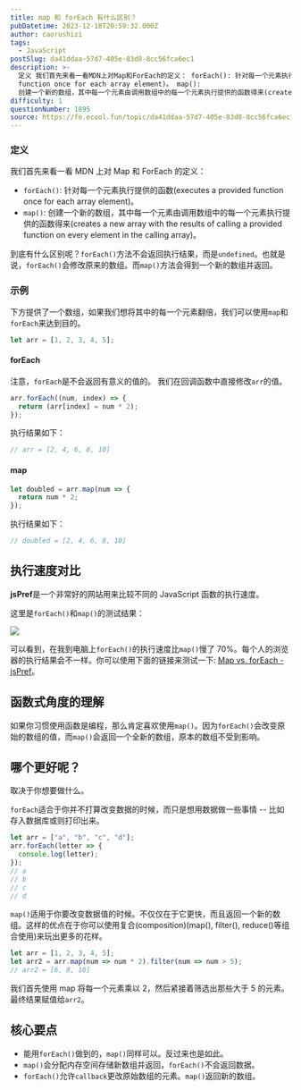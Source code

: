 ```yaml
---
title: map 和 forEach 有什么区别？
pubDatetime: 2023-12-18T20:59:32.000Z
author: caorushizi
tags:
  - JavaScript
postSlug: da41ddaa-57d7-405e-83d8-8cc56fca6ec1
description: >-
  定义 我们首先来看一看MDN上对Map和ForEach的定义： forEach(): 针对每一个元素执行提供的函数(executes a provided
  function once for each array element)。 map():
  创建一个新的数组，其中每一个元素由调用数组中的每一个元素执行提供的函数得来(creates a new array with the results o
difficulty: 1
questionNumber: 1895
source: https://fe.ecool.fun/topic/da41ddaa-57d7-405e-83d8-8cc56fca6ec1
---
```


### 定义

我们首先来看一看 MDN 上对 Map 和 ForEach 的定义：

- `forEach()`: 针对每一个元素执行提供的函数(executes a provided function once for each array element)。
- `map()`: 创建一个新的数组，其中每一个元素由调用数组中的每一个元素执行提供的函数得来(creates a new array with the results of calling a provided function on every element in the calling array)。

到底有什么区别呢？`forEach()`方法不会返回执行结果，而是`undefined`。也就是说，`forEach()`会修改原来的数组。而`map()`方法会得到一个新的数组并返回。

### 示例

下方提供了一个数组，如果我们想将其中的每一个元素翻倍，我们可以使用`map`和`forEach`来达到目的。

```js
let arr = [1, 2, 3, 4, 5];
```

#### forEach

注意，`forEach`是不会返回有意义的值的。 我们在回调函数中直接修改`arr`的值。

```js
arr.forEach((num, index) => {
  return (arr[index] = num * 2);
});
```

执行结果如下：

```js
// arr = [2, 4, 6, 8, 10]
```

#### map

```js
let doubled = arr.map(num => {
  return num * 2;
});
```

执行结果如下：

```js
// doubled = [2, 4, 6, 8, 10]
```

## 执行速度对比

**jsPref**是一个非常好的网站用来比较不同的 JavaScript 函数的执行速度。

这里是`forEach()`和`map()`的测试结果：

![](https://static.ecool.fun//article/7a9b71f5-e46a-4d4d-a63b-994786896e85.jpeg)

可以看到，在我到电脑上`forEach()`的执行速度比`map()`慢了 70%。每个人的浏览器的执行结果会不一样。你可以使用下面的链接来测试一下: [Map vs. forEach - jsPref](https://jsperf.com/map-vs-foreach-speed-test)。

## 函数式角度的理解

如果你习惯使用函数是编程，那么肯定喜欢使用`map()`。因为`forEach()`会改变原始的数组的值，而`map()`会返回一个全新的数组，原本的数组不受到影响。

## 哪个更好呢？

取决于你想要做什么。

`forEach`适合于你并不打算改变数据的时候，而只是想用数据做一些事情 -- 比如存入数据库或则打印出来。

```javascript
let arr = ["a", "b", "c", "d"];
arr.forEach(letter => {
  console.log(letter);
});
// a
// b
// c
// d
```

`map()`适用于你要改变数据值的时候。不仅仅在于它更快，而且返回一个新的数组。这样的优点在于你可以使用复合(composition)(map(), filter(), reduce()等组合使用)来玩出更多的花样。

```js
let arr = [1, 2, 3, 4, 5];
let arr2 = arr.map(num => num * 2).filter(num => num > 5);
// arr2 = [6, 8, 10]
```

我们首先使用 map 将每一个元素乘以 2，然后紧接着筛选出那些大于 5 的元素。最终结果赋值给`arr2`。

## 核心要点

- 能用`forEach()`做到的，`map()`同样可以。反过来也是如此。
- `map()`会分配内存空间存储新数组并返回，`forEach()`不会返回数据。
- `forEach()`允许`callback`更改原始数组的元素。`map()`返回新的数组。
